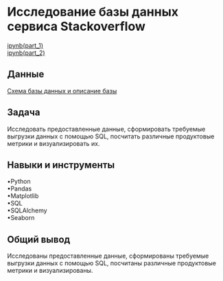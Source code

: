 <a name="lists"><h1>Исследование базы данных сервиса Stackoverflow</h1></a>
[ipynb(part_1)](https://github.com/natashkaau/portfolio/tree/main/10.%20Stackoverflow%20database%20research/database_research_project.ipynb)   
[ipynb(part_2)](https://github.com/natashkaau/portfolio/tree/main/10.%20Stackoverflow%20database%20research/database_research_project(2).ipynb)   
<a name="lists"><h2>Данные</h2></a>
[Схема базы данных и описание базы](https://code.s3.yandex.net/SQL%20for%20data%20and%20analytics/ER/advanced_sql_project.pdf)
<a name="lists"><h2>Задача</h2></a>
Исследовать предоставленные данные, сформировать требуемые выгрузки данных с помощью SQL, посчитать различные продуктовые метрики и визуализировать их.
<a name="lists"><h2>Навыки и инструменты</h2></a>
•Python  
•Pandas  
•Matplotlib  
•SQL  
•SQLAlchemy  
•Seaborn  
<a name="lists"><h2>Общий вывод</h2></a>
Исследованы предоставленные данные, сформированы требуемые выгрузки данных с помощью SQL, посчитаны различные продуктовые метрики и визуализированы.
